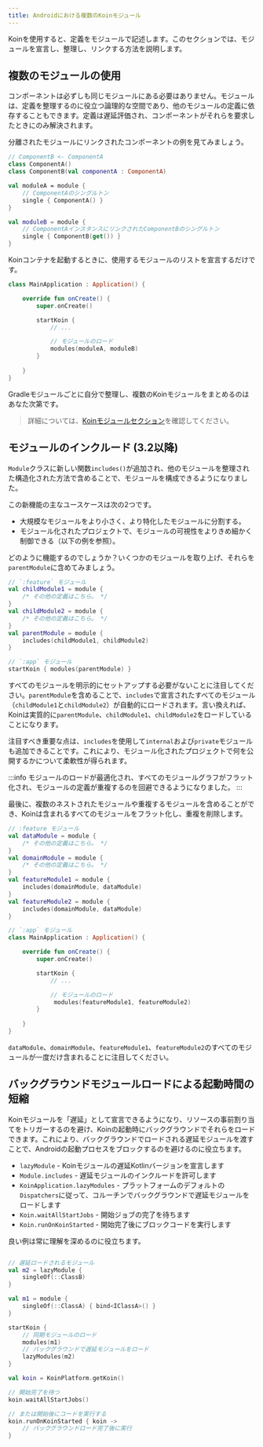 ```yaml
---
title: Androidにおける複数のKoinモジュール
---
```


Koinを使用すると、定義をモジュールで記述します。このセクションでは、モジュールを宣言し、整理し、リンクする方法を説明します。

## 複数のモジュールの使用

コンポーネントは必ずしも同じモジュールにある必要はありません。モジュールは、定義を整理するのに役立つ論理的な空間であり、他のモジュールの定義に依存することもできます。定義は遅延評価され、コンポーネントがそれらを要求したときにのみ解決されます。

分離されたモジュールにリンクされたコンポーネントの例を見てみましょう。

```kotlin
// ComponentB <- ComponentA
class ComponentA()
class ComponentB(val componentA : ComponentA)

val moduleA = module {
    // ComponentAのシングルトン
    single { ComponentA() }
}

val moduleB = module {
    // ComponentAインスタンスにリンクされたComponentBのシングルトン
    single { ComponentB(get()) }
}
```

Koinコンテナを起動するときに、使用するモジュールのリストを宣言するだけです。

```kotlin
class MainApplication : Application() {

    override fun onCreate() {
        super.onCreate()

        startKoin {
            // ...

            // モジュールのロード
            modules(moduleA, moduleB)
        }
        
    }
}
```
Gradleモジュールごとに自分で整理し、複数のKoinモジュールをまとめるのはあなた次第です。

> 詳細については、[Koinモジュールセクション](/docs/reference/koin-core/modules)を確認してください。

## モジュールのインクルード (3.2以降)

`Module`クラスに新しい関数`includes()`が追加され、他のモジュールを整理された構造化された方法で含めることで、モジュールを構成できるようになりました。

この新機能の主なユースケースは次の2つです。
- 大規模なモジュールをより小さく、より特化したモジュールに分割する。
- モジュール化されたプロジェクトで、モジュールの可視性をよりきめ細かく制御できる（以下の例を参照）。

どのように機能するのでしょうか？いくつかのモジュールを取り上げ、それらを`parentModule`に含めてみましょう。

```kotlin
// `:feature` モジュール
val childModule1 = module {
    /* その他の定義はこちら。 */
}
val childModule2 = module {
    /* その他の定義はこちら。 */
}
val parentModule = module {
    includes(childModule1, childModule2)
}

// `:app` モジュール
startKoin { modules(parentModule) }
```

すべてのモジュールを明示的にセットアップする必要がないことに注目してください。`parentModule`を含めることで、`includes`で宣言されたすべてのモジュール（`childModule1`と`childModule2`）が自動的にロードされます。言い換えれば、Koinは実質的に`parentModule`、`childModule1`、`childModule2`をロードしていることになります。

注目すべき重要な点は、`includes`を使用して`internal`および`private`モジュールも追加できることです。これにより、モジュール化されたプロジェクトで何を公開するかについて柔軟性が得られます。

:::info
モジュールのロードが最適化され、すべてのモジュールグラフがフラット化され、モジュールの定義が重複するのを回避できるようになりました。
:::

最後に、複数のネストされたモジュールや重複するモジュールを含めることができ、Koinは含まれるすべてのモジュールをフラット化し、重複を削除します。

```kotlin
// :feature モジュール
val dataModule = module {
    /* その他の定義はこちら。 */
}
val domainModule = module {
    /* その他の定義はこちら。 */
}
val featureModule1 = module {
    includes(domainModule, dataModule)
}
val featureModule2 = module {
    includes(domainModule, dataModule)
}
```

```kotlin
// `:app` モジュール
class MainApplication : Application() {

    override fun onCreate() {
        super.onCreate()

        startKoin {
            // ...

            // モジュールのロード
             modules(featureModule1, featureModule2)
        }
        
    }
}
```

`dataModule`、`domainModule`、`featureModule1`、`featureModule2`のすべてのモジュールが一度だけ含まれることに注目してください。

## バックグラウンドモジュールロードによる起動時間の短縮

Koinモジュールを「遅延」として宣言できるようになり、リソースの事前割り当てをトリガーするのを避け、Koinの起動時にバックグラウンドでそれらをロードできます。これにより、バックグラウンドでロードされる遅延モジュールを渡すことで、Androidの起動プロセスをブロックするのを避けるのに役立ちます。

- `lazyModule` - Koinモジュールの遅延Kotlinバージョンを宣言します
- `Module.includes` - 遅延モジュールのインクルードを許可します
- `KoinApplication.lazyModules` - プラットフォームのデフォルトの`Dispatchers`に従って、コルーチンでバックグラウンドで遅延モジュールをロードします
- `Koin.waitAllStartJobs` - 開始ジョブの完了を待ちます
- `Koin.runOnKoinStarted` - 開始完了後にブロックコードを実行します

良い例は常に理解を深めるのに役立ちます。

```kotlin

// 遅延ロードされるモジュール
val m2 = lazyModule {
    singleOf(::ClassB)
}

val m1 = module {
    singleOf(::ClassA) { bind<IClassA>() }
}

startKoin {
    // 同期モジュールのロード
    modules(m1)
    // バックグラウンドで遅延モジュールをロード
    lazyModules(m2)
}

val koin = KoinPlatform.getKoin()

// 開始完了を待つ
koin.waitAllStartJobs()

// または開始後にコードを実行する
koin.runOnKoinStarted { koin ->
    // バックグラウンドロード完了後に実行
}